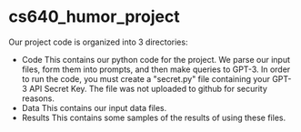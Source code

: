 # cs640_humor_project
Our project code is organized into 3 directories:
 - Code
 This contains our python code for the project. We parse our input files, form them into prompts, and then make queries to GPT-3. In order to run the code, you must create a "secret.py" file containing your GPT-3 API Secret Key. The file was not uploaded to github for security reasons.
 - Data
 This contains our input data files.
 - Results
 This contains some samples of the results of using these files.
 
 
 
 
